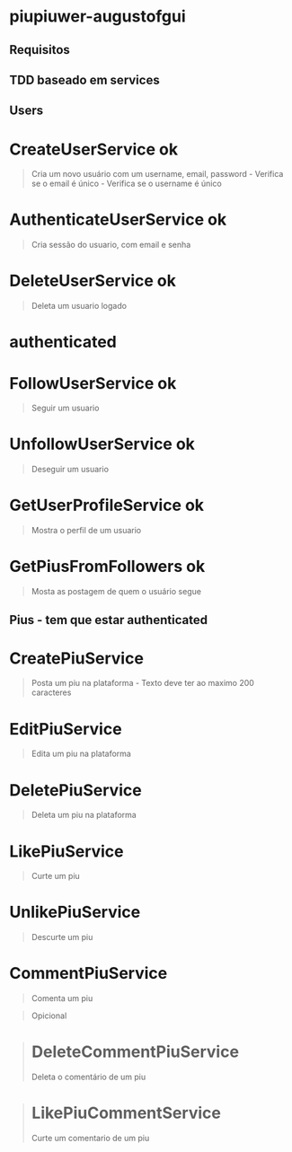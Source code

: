 # piupiuwer-augustofgui

## Requisitos

## TDD baseado em services

## Users

# CreateUserService ok
> Cria um novo usuário com um username, email, password
    - Verifica se o email é único
    - Verifica se o username é único

# AuthenticateUserService ok
> Cria sessão do usuario, com email e senha

# DeleteUserService ok
> Deleta um usuario logado

# authenticated
# FollowUserService ok
> Seguir um usuario

# UnfollowUserService ok
> Deseguir um usuario

# GetUserProfileService ok
> Mostra o perfil de um usuario

# GetPiusFromFollowers ok
> Mosta as postagem de quem o usuário segue

## Pius - tem que estar authenticated

# CreatePiuService
> Posta um piu na plataforma
    - Texto deve ter ao maximo 200 caracteres

# EditPiuService
> Edita um piu na plataforma

# DeletePiuService
> Deleta um piu na plataforma

# LikePiuService
> Curte um piu

# UnlikePiuService
> Descurte um piu

# CommentPiuService
> Comenta um piu

> Opicional

># DeleteCommentPiuService
> Deleta o comentário de um piu

># LikePiuCommentService
> Curte um comentario de um piu






